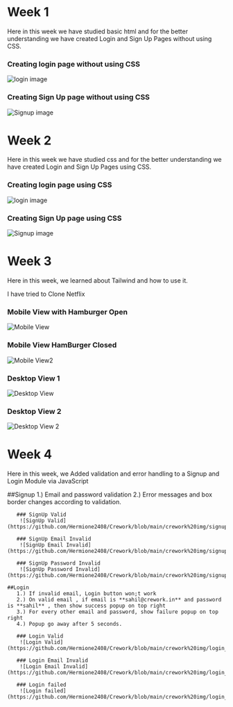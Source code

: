 
# Week 1

Here in this week we have studied basic html and for the better understanding we have created Login and Sign Up Pages without using CSS.

### Creating login page without using CSS
 ![login image](https://github.com/Hermione2408/Crework/blob/main/crework%20img/Screenshot%202022-07-24%20015930.png)
 
 
 ### Creating Sign Up page without using CSS

 ![Signup image](https://github.com/Hermione2408/Crework/blob/main/crework%20img/Screenshot%202022-07-24%20020040.png)
 
 
 # Week 2

Here in this week we have studied css and for the better understanding we have created Login and Sign Up Pages using CSS.

### Creating login page using CSS
 ![login image](https://github.com/Hermione2408/Crework/blob/main/crework%20img/Screenshot%202022-07-31%20172433.png)
 
 
 ### Creating Sign Up page using CSS

 ![Signup image](https://github.com/Hermione2408/Crework/blob/main/crework%20img/Screenshot%202022-07-31%20172524.png)
 
 
  # Week 3

Here in this week, we learned about Tailwind and how to use it.

I have tried to Clone Netflix 

### Mobile View with Hamburger Open
 ![Mobile View](https://github.com/Hermione2408/Crework/blob/main/crework%20img/MobileView.png)
 
 
 ### Mobile View HamBurger Closed

 ![Mobile View2](https://github.com/Hermione2408/Crework/blob/main/crework%20img/Mobile_view.png)
 
 ### Desktop View 1
 ![Desktop View](https://github.com/Hermione2408/Crework/blob/main/crework%20img/DesktopView1.png)
 
  ### Desktop View 2
 ![Desktop View 2](https://github.com/Hermione2408/Crework/blob/main/crework%20img/DesktopView2.png)
 
 
 
 # Week 4
 
 Here in this week, we Added validation and error handling to a Signup and Login Module via JavaScript
 
  ##Signup
      1.) Email and password validation
      2.) Error messages and box border changes according to validation.
       
       ### SignUp Valid
        ![SignUp Valid](https://github.com/Hermione2408/Crework/blob/main/crework%20img/signup_valid.png)

       ### SignUp Email Invalid
        ![SignUp Email Invalid](https://github.com/Hermione2408/Crework/blob/main/crework%20img/signup_invalid_email.png)
 
       ### SignUp Password Invalid
        ![SignUp Password Invalid](https://github.com/Hermione2408/Crework/blob/main/crework%20img/signup_invalid_email_pass.png)
 
    ##Login
       1.) If invalid email, Login button won;t work
       2.) On valid email , if email is **sahil@crework.in** and password is **sahil** , then show success popup on top right
       3.) For every other email and password, show failure popup on top right
       4.) Popup go away after 5 seconds.

       ### Login Valid
        ![Login Valid](https://github.com/Hermione2408/Crework/blob/main/crework%20img/login_success.png)

       ### Login Email Invalid
        ![Login Email Invalid](https://github.com/Hermione2408/Crework/blob/main/crework%20img/login_invalid_email.png)
 
       ### Login failed
        ![Login failed](https://github.com/Hermione2408/Crework/blob/main/crework%20img/login_failed.png)
 
 
 
